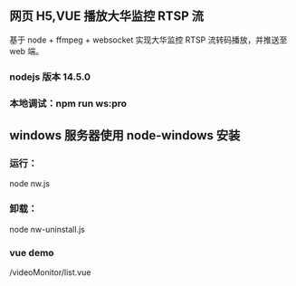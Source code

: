 ## 网页 H5,VUE 播放大华监控 RTSP 流

基于 node + ffmpeg + websocket 实现大华监控 RTSP 流转码播放，并推送至 web 端。

### nodejs 版本 14.5.0

### 本地调试：npm run ws:pro
## windows 服务器使用 node-windows 安装 
### 运行：
node nw.js 
### 卸载：
node nw-uninstall.js

### vue demo
/videoMonitor/list.vue
